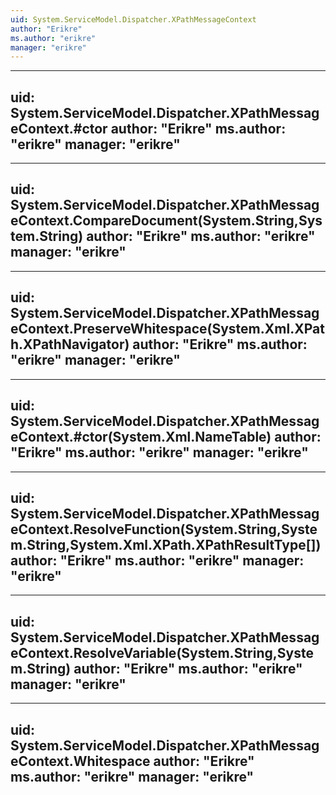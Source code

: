 ```yaml
---
uid: System.ServiceModel.Dispatcher.XPathMessageContext
author: "Erikre"
ms.author: "erikre"
manager: "erikre"
---
```


---
uid: System.ServiceModel.Dispatcher.XPathMessageContext.#ctor
author: "Erikre"
ms.author: "erikre"
manager: "erikre"
---

---
uid: System.ServiceModel.Dispatcher.XPathMessageContext.CompareDocument(System.String,System.String)
author: "Erikre"
ms.author: "erikre"
manager: "erikre"
---

---
uid: System.ServiceModel.Dispatcher.XPathMessageContext.PreserveWhitespace(System.Xml.XPath.XPathNavigator)
author: "Erikre"
ms.author: "erikre"
manager: "erikre"
---

---
uid: System.ServiceModel.Dispatcher.XPathMessageContext.#ctor(System.Xml.NameTable)
author: "Erikre"
ms.author: "erikre"
manager: "erikre"
---

---
uid: System.ServiceModel.Dispatcher.XPathMessageContext.ResolveFunction(System.String,System.String,System.Xml.XPath.XPathResultType[])
author: "Erikre"
ms.author: "erikre"
manager: "erikre"
---

---
uid: System.ServiceModel.Dispatcher.XPathMessageContext.ResolveVariable(System.String,System.String)
author: "Erikre"
ms.author: "erikre"
manager: "erikre"
---

---
uid: System.ServiceModel.Dispatcher.XPathMessageContext.Whitespace
author: "Erikre"
ms.author: "erikre"
manager: "erikre"
---
